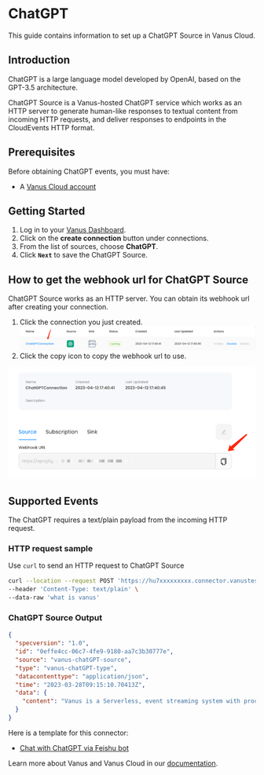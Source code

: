 # ChatGPT

This guide contains information to set up a ChatGPT Source in Vanus Cloud.

## Introduction

ChatGPT is a large language model developed by OpenAI, based on the GPT-3.5 architecture.

ChatGPT Source is a Vanus-hosted ChatGPT service which works as an HTTP server to generate human-like responses to textual content from incoming HTTP requests,
and deliver responses to endpoints in the CloudEvents HTTP format.

## Prerequisites

Before obtaining ChatGPT events, you must have:

- A [Vanus Cloud account](https://cloud.vanus.ai)

## Getting Started

1. Log in to your [Vanus Dashboard](https://cloud.vanus.ai/dashboard).
2. Click on the **create connection** button under connections.
3. From the list of sources, choose **ChatGPT**.
4. Click **`Next`** to save the ChatGPT Source.

## How to get the webhook url for ChatGPT Source

ChatGPT Source works as an HTTP server. You can obtain its webhook url after creating your connection.

1. Click the connection you just created.
   ![img.png](images/img.png)
2. Click the copy icon to copy the webhook url to use.

![img.png](images/img_1.png)

## Supported Events

The ChatGPT requires a text/plain payload from the incoming HTTP request.

### HTTP request sample

Use `curl` to send an HTTP request to ChatGPT Source

```bash
curl --location --request POST 'https://hu7xxxxxxxxx.connector.vanustest.com' \
--header 'Content-Type: text/plain' \
--data-raw 'what is vanus'
```

### ChatGPT Source Output

```json
{
  "specversion": "1.0",
  "id": "0effe4cc-06c7-4fe9-9180-aa7c3b30777e",
  "source": "vanus-chatGPT-source",
  "type": "vanus-chatGPT-type",
  "datacontenttype": "application/json",
  "time": "2023-03-28T09:15:10.70413Z",
  "data": {
    "content": "Vanus is a Serverless, event streaming system with processing capabilities. It connects SaaS, Cloud Services, and Databases to help users build next-gen event-driven Apps."
  }
}
```

Here is a template for this connector:

- [Chat with ChatGPT via Feishu bot](https://cloud.vanus.ai/connections/wizard?source=chatgpt&sink=feishu&id=20230329_0)

Learn more about Vanus and Vanus Cloud in our [documentation](https://docs.vanus.ai).
